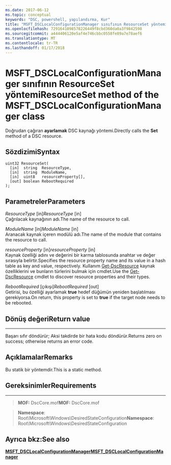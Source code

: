```yaml
---
ms.date: 2017-06-12
ms.topic: conceptual
keywords: "DSC, powershell, yapılandırma, Kur"
title: "MSFT_DSCLocalConfigurationManager sınıfının ResourceSet yöntemi"
ms.openlocfilehash: 7291641098578226449f8cbd360da0a3f9842598
ms.sourcegitcommit: a444406120e5af4e746cbbc0558fe89a7e78aef6
ms.translationtype: MT
ms.contentlocale: tr-TR
ms.lasthandoff: 01/17/2018
---
```

# <a name="resourceset-method-of-the-msftdsclocalconfigurationmanager-class"></a><span data-ttu-id="954a4-103">MSFT_DSCLocalConfigurationManager sınıfının ResourceSet yöntemi</span><span class="sxs-lookup"><span data-stu-id="954a4-103">ResourceSet method of the MSFT_DSCLocalConfigurationManager class</span></span>

<span data-ttu-id="954a4-104">Doğrudan çağıran **ayarlamak** DSC kaynağı yöntemi.</span><span class="sxs-lookup"><span data-stu-id="954a4-104">Directly calls the **Set** method of a DSC resource.</span></span>

<a name="syntax"></a><span data-ttu-id="954a4-105">Sözdizimi</span><span class="sxs-lookup"><span data-stu-id="954a4-105">Syntax</span></span>
------

```mof
uint32 ResourceSet(
  [in]  string  ResourceType,
  [in]  string  ModuleName,
  [in]  uint8   resourceProperty[],
  [out] boolean RebootRequired
);
```

<a name="parameters"></a><span data-ttu-id="954a4-106">Parametreler</span><span class="sxs-lookup"><span data-stu-id="954a4-106">Parameters</span></span>
----------

<span data-ttu-id="954a4-107">*ResourceType* \[in\]</span><span class="sxs-lookup"><span data-stu-id="954a4-107">*ResourceType* \[in\]</span></span>  
<span data-ttu-id="954a4-108">Çağrılacak kaynağının adı.</span><span class="sxs-lookup"><span data-stu-id="954a4-108">The name of the resource to call.</span></span>

<span data-ttu-id="954a4-109">*ModuleName* \[in\]</span><span class="sxs-lookup"><span data-stu-id="954a4-109">*ModuleName* \[in\]</span></span>  
<span data-ttu-id="954a4-110">Aranacak kaynak içeren modülü adı.</span><span class="sxs-lookup"><span data-stu-id="954a4-110">The name of the module that contains the resource to call.</span></span>

<span data-ttu-id="954a4-111">*resourceProperty* \[in\]</span><span class="sxs-lookup"><span data-stu-id="954a4-111">*resourceProperty* \[in\]</span></span>  
<span data-ttu-id="954a4-112">Kaynak özelliği adını ve değerini bir karma tablosunda anahtar ve değer sırasıyla belirtir.</span><span class="sxs-lookup"><span data-stu-id="954a4-112">Specifies the resource property name and its value in a hash table as key and value, respectively.</span></span> <span data-ttu-id="954a4-113">Kullanım [Get-DscResource](https://technet.microsoft.com/en-us/library/dn521625.aspx) kaynak özelliklerini ve bunların türlerini bulmak için cmdlet.</span><span class="sxs-lookup"><span data-stu-id="954a4-113">Use the [Get-DscResource](https://technet.microsoft.com/en-us/library/dn521625.aspx) cmdlet to discover resource properties and their types.</span></span>

<span data-ttu-id="954a4-114">*RebootRequired* \[çıkışı\]</span><span class="sxs-lookup"><span data-stu-id="954a4-114">*RebootRequired* \[out\]</span></span>  
<span data-ttu-id="954a4-115">Getirisi, bu özelliği ayarlamak **true** hedef düğümün yeniden başlatılması gerekiyorsa.</span><span class="sxs-lookup"><span data-stu-id="954a4-115">On return, this property is set to **true** if the target node needs to be rebooted.</span></span>

## <a name="return-value"></a><span data-ttu-id="954a4-116">Dönüş değeri</span><span class="sxs-lookup"><span data-stu-id="954a4-116">Return value</span></span>
------------

<span data-ttu-id="954a4-117">Başarı sıfır döndürür; Aksi takdirde bir hata kodu döndürür.</span><span class="sxs-lookup"><span data-stu-id="954a4-117">Returns zero on success; otherwise returns an error code.</span></span>

## <a name="remarks"></a><span data-ttu-id="954a4-118">Açıklamalar</span><span class="sxs-lookup"><span data-stu-id="954a4-118">Remarks</span></span>

<span data-ttu-id="954a4-119">Bu statik bir yöntemdir.</span><span class="sxs-lookup"><span data-stu-id="954a4-119">This is a static method.</span></span>

## <a name="requirements"></a><span data-ttu-id="954a4-120">Gereksinimler</span><span class="sxs-lookup"><span data-stu-id="954a4-120">Requirements</span></span>
------------
><span data-ttu-id="954a4-121">**MOF:** DscCore.mof</span><span class="sxs-lookup"><span data-stu-id="954a4-121">**MOF:** DscCore.mof</span></span>

><span data-ttu-id="954a4-122">**Namespace**: Root\Microsoft\Windows\DesiredStateConfiguration</span><span class="sxs-lookup"><span data-stu-id="954a4-122">**Namespace**: Root\Microsoft\Windows\DesiredStateConfiguration</span></span>


## <a name="see-also"></a><span data-ttu-id="954a4-123">Ayrıca bkz:</span><span class="sxs-lookup"><span data-stu-id="954a4-123">See also</span></span>


[<span data-ttu-id="954a4-124">**MSFT_DSCLocalConfigurationManager**</span><span class="sxs-lookup"><span data-stu-id="954a4-124">**MSFT_DSCLocalConfigurationManager**</span></span>](msft-dsclocalconfigurationmanager.md)

 

 



